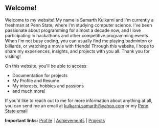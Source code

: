 ## Welcome!

Welcome to my website! My name is Samarth Kulkarni and I'm currently a freshman at Penn State, where I'm studying computer science. I've been passionate about programming for almost a decade now, and I love participating in hackathons and other competitive programming events. When I'm not busy coding, you can usually find me playing badminton or billiards, or watching a movie with friends! Through this website, I hope to share my experiences, insights, and projects with you all. Thank you for visiting!

On this website, you'll be able to access:
<ul>
  <li>Documentation for projects</li>
  <li>My Profile and Resume</li>
  <li>My interests, hobbies and passions</li>
  <li>and much more!</li>
 </ul>
 
 If you'd like to reach out to me for more information about anything at all, you can send me an email at <kulkarni.samarth@yahoo.com> or my [Penn State email](ssk5542@psu.edu)
 
**Important links:**
[Profile](https://samarthk1239.github.io/portfolio.html) | [Achievements](https://samarthk1239.github.io/achievements.html) | [Projects](https://samarthk1239.github.io/projects.html)
